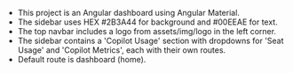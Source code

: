 <!-- Use this file to provide workspace-specific custom instructions to Copilot. For more details, visit https://code.visualstudio.com/docs/copilot/copilot-customization#_use-a-githubcopilotinstructionsmd-file -->

- This project is an Angular dashboard using Angular Material.
- The sidebar uses HEX #2B3A44 for background and #00EEAE for text.
- The top navbar includes a logo from assets/img/logo in the left corner.
- The sidebar contains a 'Copilot Usage' section with dropdowns for 'Seat Usage' and 'Copilot Metrics', each with their own routes.
- Default route is dashboard (home).
